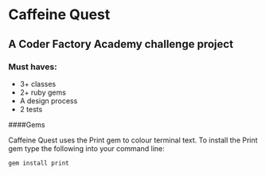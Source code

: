# Caffeine Quest

## A Coder Factory Academy challenge project

### Must haves:
* 3+ classes
* 2+ ruby gems
* A design process
* 2 tests


####Gems

Caffeine Quest uses the Print gem to colour terminal text. To install the Print
gem type the following into your command line:

```
gem install print
```
